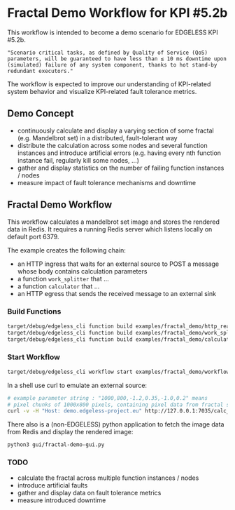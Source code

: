 # Fractal Demo Workflow for KPI #5.2b

This workflow is intended to become a demo scenario for EDGELESS KPI #5.2b.

`"Scenario critical tasks, as defined by Quality of Service (QoS) parameters, will be guaranteed to have less than ≤ 10 ms downtime upon (simulated) failure of any system component, thanks to hot stand-by redundant executors."`

The workflow is expected to improve our understanding of KPI-related system behavior and visualize KPI-related fault tolerance metrics.

## Demo Concept
- continuously calculate and display a varying section of some fractal (e.g. Mandelbrot set) in a distributed, fault-tolerant way
- distribute the calculation across some nodes and several function instances and introduce artificial errors (e.g. having every nth function instance fail, regularly kill some nodes, ...)
- gather and display statistics on the number of failing function instances / nodes
- measure impact of fault tolerance mechanisms and downtime

## Fractal Demo Workflow

This workflow calculates a mandelbrot set image and stores the rendered data in Redis. It requires a running Redis server which listens locally on default port 6379.

The example creates the following chain:

- an HTTP ingress that waits for an external source to POST a message whose body contains calculation parameters
- a function `work_splitter` that ...
- a function `calculator` that ...
- an HTTP egress that sends the received message to an external sink

### Build Functions

```bash
target/debug/edgeless_cli function build examples/fractal_demo/http_read_parameters/function.json
target/debug/edgeless_cli function build examples/fractal_demo/work_splitter/function.json
target/debug/edgeless_cli function build examples/fractal_demo/calculator/function.json
```

### Start Workflow

```bash
target/debug/edgeless_cli workflow start examples/fractal_demo/workflow.json
```

In a shell use curl to emulate an external source:

```bash
# example parameter string : "1000,800,-1.2,0.35,-1.0,0.2" means
# pixel chunks of 1000x800 pixels, containing pixel data from fractal section top left: (-1.2, 0.35) to lower right: (-1.0, 0.2)
curl -v -H "Host: demo.edgeless-project.eu" http://127.0.0.1:7035/calc_fractal -d 1000,800,-1.2,0.35,-1.0,0.2
```

There also is a (non-EDGELESS) python application to fetch the image data from Redis and display the rendered image:

```
python3 gui/fractal-demo-gui.py
```

### TODO

- calculate the fractal across multiple function instances / nodes
- introduce artificial faults
- gather and display data on fault tolerance metrics
- measure introduced downtime
